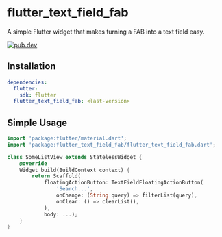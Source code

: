 # flutter_text_field_fab

A simple Flutter widget that makes turning a FAB into a text field easy.

[![pub.dev](https://img.shields.io/pub/v/flutter_text_field_fab?include_prereleases)](https://pub.dev/packages/flutter_text_field_fab)

## Installation

```yaml
dependencies:
  flutter:
    sdk: flutter
  flutter_text_field_fab: <last-version>
```

## Simple Usage

```dart
import 'package:flutter/material.dart';
import 'package:flutter_text_field_fab/flutter_text_field_fab.dart';

class SomeListView extends StatelessWidget {
    @override
    Widget build(BuildContext context) {
        return Scaffold(
            floatingActionButton: TextFieldFloatingActionButton(
                'Search...',
                onChange: (String query) => filterList(query),
                onClear: () => clearList(),
            ),
            body: ...);
    }
}
```
